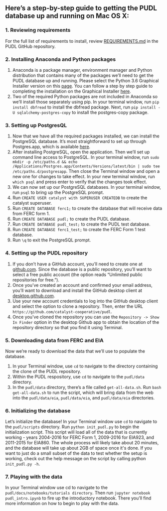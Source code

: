 ## Here’s a step-by-step guide to getting the PUDL database up and running on Mac OS X:
### 1. Reviewing requirements
For the full list of requirements to install, review [REQUIREMENTS.md](https://github.com/catalyst-cooperative/pudl/blob/master/REQUIREMENTS.md) in the PUDL GitHub repository.
### 2. Installing Anaconda and Python packages
1. Anaconda is a package manager, environment manager and Python distribution that contains many of the packages we’ll need to get the PUDL database up and running. Please select the Python 3.6 Graphical Installer version on this [page](https://www.continuum.io/downloads). You can follow a step by step guide to completing the installation on the Graphical Installer [here](https://docs.continuum.io/anaconda/install/mac-os#macos-graphical-install).
2. Two of the required Python packages are not included in Anaconda so we’ll install those separately using pip. In your terminal window, run `pip install dbfread` to install the dbfread package. Next, run `pip install -U sqlalchemy-postgres-copy` to install the postgres-copy package.

### 3. Setting up PostgresQL
1. Now that we have all the required packages installed, we can install the PostgreSQL database. It’s most straightforward to set up through Postgres.app, which is available [here](http://postgresapp.com/).
2. After installing PostgreSQL, open the application. Then we’ll set up command line access to PostgreSQL. In your terminal window, run `sudo mkdir -p /etc/paths.d &&
echo /Applications/Postgres.app/Contents/Versions/latest/bin | sudo tee /etc/paths.d/postgresapp`. Then close the Terminal window and open a new one for changes to take effect. In your new terminal window, run `which psql` and press enter to verify that the changes took effect.
3. We can now set up our PostgreSQL databases. In your terminal window, run `psql` to bring up the PostgreSQL prompt.
  1. Run `CREATE USER catalyst with SUPERUSER CREATEDB` to create the catalyst superuser.
  2. Run `CREATE DATABASE ferc1;` to create the database that will receive data from FERC form 1.
  3. Run `CREATE DATABASE pudl;` to create the PUDL database.
  4. Run `CREATE DATABASE pudl_test;` to create the PUDL test database.
  5. Run `CREATE DATABASE ferc1_test;` to create the FERC Form 1 test database.
  6. Run `\q` to exit the PostgreSQL prompt.
### 4. Setting up the PUDL repository
  1. If you don’t have a GitHub account, you’ll need to create one at [github.com](https://github.com). Since the database is a public repository, you’ll want to select a free public account (the option reads “Unlimited public repositories for free.”).
  2. Once you’ve created an account and confirmed your email address, you’ll want to download and install the GitHub desktop client at [desktop.github.com](https://desktop.github.com/).
  3. Use your new account credentials to log into the GitHub desktop client and select the option to clone a repository. Then, enter the URL `https://github.com/catalyst-cooperative/pudl`.
  4. Once you've cloned the repository you can use the `Repository -> Show In Finder` option in the desktop Github app to obtain the location of the repository directory so that you find it using Terminal.
### 5. Downloading data from FERC and EIA
Now we’re ready to download the data that we’ll use to populate the database.
  1. In your Terminal window, use `cd` to navigate to the directory containing the clone of the PUDL repository.
  2. Within the PUDL respository, use `cd` to navigate to the `pudl/data` directory.
  3. In the `pudl/data` directory, there’s a file called `get-all-data.sh`. Run `bash get-all-data.sh` to run the script, which will bring data from the web into the `pudl/data/eia`, `pudl/data/eia`, and `pudl/data/eia` directories.
### 6. Initializing the database
Let’s initialize the database! In your Terminal window use `cd` to navigate to the `pudl/scripts` directory. Run `python init_pudl.py` to begin the initialization script.
This script will load all of the data that is currently working - years 2004-2016 for FERC Form 1, 2009-2016 for EIA923, and 2011-2015 for EIA860. The whole process will likely take about 20 minutes, and the database will take up about 2GB of space once it's done.
If you want to just do a small subset of the data to test whether the setup is working, check out the help message on the script by calling python `init_pudl.py -h`.
### 7. Playing with the data
In your Terminal window use cd to navigate to the `pudl/docs/notebooks/tutorials directory`. Then run `jupyter notebook pudl_intro.ipynb` to fire up the introductory notebook. There you’ll find more information on how to begin to play with the data.
